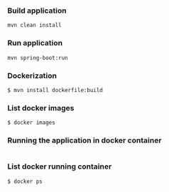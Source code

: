 ### Build application
```
mvn clean install
```
### Run application
```
mvn spring-boot:run
```
### Dockerization
```
$ mvn install dockerfile:build
```
### List docker images
```
$ docker images
```
### Running the application in docker container
```$ docker run -p 8080:8080 falcon007/hospital-app:0.0.1-SNAPSHOT
```
### List docker running container
```
$ docker ps
```